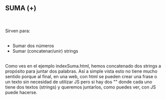 <h2>SUMA (+)</h2>
<br>
<br>
Sirven para:
<br>
<br>
<ul>
    <li>Sumar dos números</li>
    <li>Sumar (concatenar/unir) strings</li>
</ul>
<br>
Como ves en el ejemplo indexSuma.html, hemos concatenado dos strings a propósito para juntar dos palabras. Así a simple vista esto no tiene mucho sentido porque al final, en una web, con html se pueden crear una frase o un texto sin necesidad de utilizar JS pero si hay dos "<divs>" donde cada uno tiene dos textos (strings) y queremos juntarlos, como puedes ver, con JS puede hacerse.